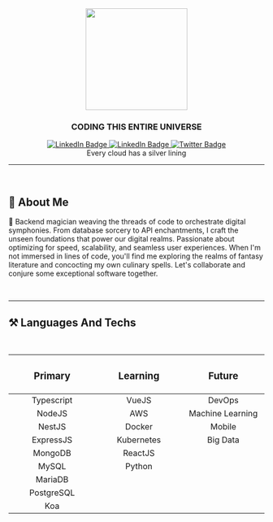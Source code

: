 <div id="header" align="center">
  <img src="https://media.giphy.com/media/SWoSkN6DxTszqIKEqv/giphy.gif" width="200"/>
  <h3><b>CODING THIS ENTIRE  UNIVERSE</b></h3>
  <div id="badges">
  <a href="https://www.linkedin.com/in/tran-lam-522b5b246/">
    <img src="https://img.shields.io/badge/LinkedIn-blue?style=for-the-badge&logo=linkedin&logoColor=white" alt="LinkedIn Badge"/>
  </a>
<a href="https://www.facebook.com/lamtuantran1997/">
    <img src="https://img.shields.io/badge/Facebook-blue?style=for-the-badge&logo=facebook&logoColor=white" alt="LinkedIn Badge"/>
  </a>
  <a href="https://twitter.com/clolor_ride">
    <img src="https://img.shields.io/badge/X-blue?style=for-the-badge&logo=twitter&logoColor=white" alt="Twitter Badge"/>
  </a>
</div>
                                    Every cloud has a silver lining 
</div>



---
<br>

## 👼 **About Me**
👋 Backend magician weaving the threads of code to orchestrate digital symphonies. From database sorcery to API enchantments, I craft the unseen foundations that power our digital realms. Passionate about optimizing for speed, scalability, and seamless user experiences. When I'm not immersed in lines of code, you'll find me exploring the realms of fantasy literature and concocting my own culinary spells. Let's collaborate and conjure some exceptional software together.

<br>

---

## ⚒️ **Languages And Techs**
<br>
<div align="center" width="1000">
  
| <h3><b>Primary</b></h3><img width=200/> | <h3><b>Learning</b></h3><img width=200/> | <h3><b>Future</b></h3><img width=200/> |
| :-------------------------------------: | :------------------: | :-----------: |
| Typescript      | VueJS          | DevOps |
| NodeJS          | AWS            | Machine Learning     |
| NestJS          | Docker         | Mobile      |
| ExpressJS       | Kubernetes     | Big Data       |
| MongoDB         | ReactJS        |        |  
| MySQL 	        | Python         |        | 
| MariaDB         |                |        |
| PostgreSQL      |                |        |
| Koa             |                |        |
</div>

